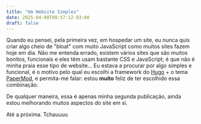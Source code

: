 ```yaml
---
title: "Um Website Simples"
date: 2025-04-08T08:57:12-03:00
draft: false
---
```


Quando eu pensei, pela primeira vez, em hospedar um site, eu nunca quis criar algo cheio de "bloat" com muito JavaScript como muitos sites fazem hoje em dia. Não me entenda errado, existem vários sites que são muitos bonitos, funcionais e eles têm usam bastante CSS e JavaScript; é que não é minha praia esse tipo de website... Eu estava a procurar por algo simples e funcional, é o motivo pelo qual eu escolhi a framework do [Hugo](https://github.com/gohugoio/hugo) + o tema [PaperMod](https://github.com/adityatelange/hugo-PaperMod), e permita-me falar: estou **muito** feliz de ter escolhido essa combinação.

De qualquer maneira, essa é apenas minha segunda publicação, ainda estou melhorando muitos aspectos do site em si. 

Até a próxima. Tchauuuu